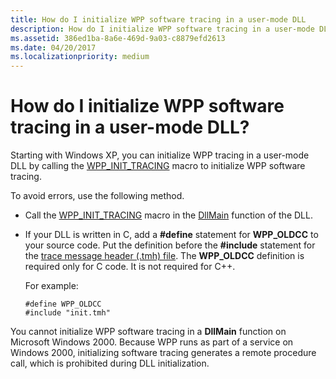 ```yaml
---
title: How do I initialize WPP software tracing in a user-mode DLL
description: How do I initialize WPP software tracing in a user-mode DLL
ms.assetid: 386ed1ba-8a6e-469d-9a03-c8879efd2613
ms.date: 04/20/2017
ms.localizationpriority: medium
---
```


# How do I initialize WPP software tracing in a user-mode DLL?


Starting with Windows XP, you can initialize WPP tracing in a user-mode DLL by calling the [WPP\_INIT\_TRACING](https://msdn.microsoft.com/library/windows/hardware/ff556191) macro to initialize WPP software tracing.

To avoid errors, use the following method.

-   Call the [WPP\_INIT\_TRACING](https://msdn.microsoft.com/library/windows/hardware/ff556191) macro in the [DllMain](https://go.microsoft.com/fwlink/p/?linkid=179361) function of the DLL.

-   If your DLL is written in C, add a **\#define** statement for **WPP\_OLDCC** to your source code. Put the definition before the **\#include** statement for the [trace message header (.tmh) file](trace-message-header-file.md). The **WPP\_OLDCC** definition is required only for C code. It is not required for C++.

    For example:

    ```
    #define WPP_OLDCC
    #include "init.tmh"
    ```

You cannot initialize WPP software tracing in a **DllMain** function on Microsoft Windows 2000. Because WPP runs as part of a service on Windows 2000, initializing software tracing generates a remote procedure call, which is prohibited during DLL initialization.

 

 





